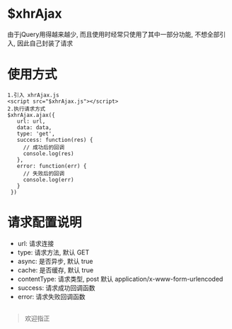 # $xhrAjax
由于jQuery用得越来越少, 而且使用时经常只使用了其中一部分功能, 不想全部引入, 因此自己封装了请求
# 使用方式
	1.引入 xhrAjax.js
	<script src="$xhrAjax.js"></script>
	2.执行请求方式
	$xhrAjax.ajax({
       url: url,
       data: data,
       type: 'get',
       success: function(res) {
		 // 成功后的回调
         console.log(res)
       },
       error: function(err) {
		 // 失败后的回调
         console.log(err)
       }
     })
# 请求配置说明
- url: 请求连接
- type: 请求方法, 默认 GET
- async: 是否异步, 默认 true
- cache: 是否缓存, 默认 true
- contentType: 请求类型, post 默认 application/x-www-form-urlencoded
- success: 请求成功回调函数
- error: 请求失败回调函数
##
> 欢迎指正
